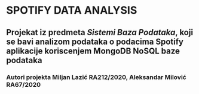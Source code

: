 
# SPOTIFY DATA ANALYSIS
## Projekat iz predmeta _Sistemi Baza Podataka_, koji se bavi analizom podataka o podacima Spotify aplikacije koriscenjem MongoDB NoSQL baze podataka
### Autori projekta Miljan Lazić RA212/2020, Aleksandar Milović RA67/2020
